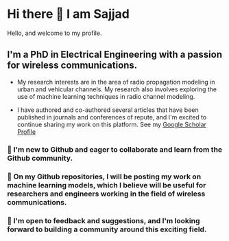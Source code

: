 # Hi there 👋 I am Sajjad

Hello, and welcome to my profile. 

## I'm a PhD in Electrical Engineering with a passion for wireless communications.

* My research interests are in the area of radio propagation modeling in urban and vehicular channels. My research also involves exploring the use of machine learning techniques in radio channel modeling.

* I have authored and co-authored several articles that have been published in journals and conferences of repute, and I'm excited to continue sharing my work on this platform. See my [Google Scholar Profile](https://scholar.google.com/citations?user=WPmIWr0AAAAJ&hl=en)

### 👯 I'm new to Github and eager to collaborate and learn from the Github community.

### 🌱 On my Github repositories, I will be posting my work on machine learning models, which I believe will be useful for researchers and engineers working in the field of wireless communications. 

### 💬 I'm open to feedback and suggestions, and I'm looking forward to building a community around this exciting field.
